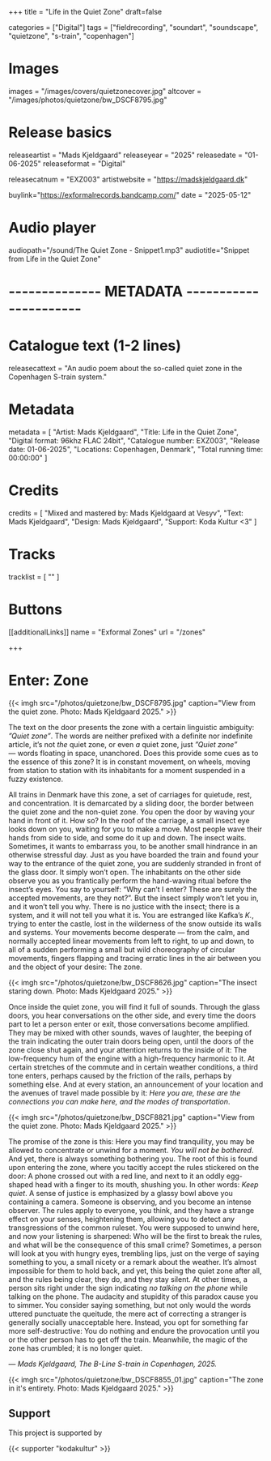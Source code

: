 +++
title = "Life in the Quiet Zone"
draft=false

categories = ["Digital"]
tags = ["fieldrecording", "soundart", "soundscape", "quietzone", "s-train", "copenhagen"]

# Images
images = "/images/covers/quietzonecover.jpg"
altcover = "/images/photos/quietzone/bw_DSCF8795.jpg"

# Release basics
releaseartist = "Mads Kjeldgaard"
releaseyear = "2025"
releasedate = "01-06-2025"
releaseformat = "Digital"

releasecatnum = "EXZ003"
artistwebsite = "https://madskjeldgaard.dk"

buylink="https://exformalrecords.bandcamp.com/"
date = "2025-05-12"

# Audio player
audiopath="/sound/The Quiet Zone - Snippet1.mp3"
audiotitle="Snippet from Life in the Quiet Zone"

# -------------- METADATA ----------------------

# Catalogue text (1-2 lines)
releasecattext = "An audio poem about the so-called quiet zone in the Copenhagen S-train system."

# Metadata
metadata = [
    "Artist: Mads Kjeldgaard",
    "Title: Life in the Quiet Zone",
    "Digital format: 96khz FLAC 24bit",
    "Catalogue number: EXZ003",
    "Release date: 01-06-2025",
    "Locations: Copenhagen, Denmark",
    "Total running time: 00:00:00"
]

# Credits
credits = [
    "Mixed and mastered by: Mads Kjeldgaard at Vesyv",
    "Text: Mads Kjeldgaard",
    "Design: Mads Kjeldgaard",
    "Support: Koda Kultur <3"
]

# Tracks
tracklist = [
    ""
]

# Buttons
[[additionalLinks]]
name = "Exformal Zones"
url = "/zones"

+++


# Enter: Zone

{{< imgh src="/photos/quietzone/bw_DSCF8795.jpg" caption="View from the quiet zone. Photo: Mads Kjeldgaard 2025." >}}

<!-- {{< imgh src="/photos/quietzone/bw_DSCF8772_02.jpg" caption="View from the zone. Photo: Mads Kjeldgaard 2025." >}} -->

The text on the door presents the zone with a certain linguistic ambiguity: _”Quiet zone”_. The words are neither prefixed with a definite nor indefinite article, it’s not _the_ quiet zone, or even _a_ quiet zone, just _”Quiet zone”_ — words floating in space, unanchored. Does this provide some cues as to the essence of this zone? It is in constant movement, on wheels, moving from station to station with its inhabitants for a moment suspended in a fuzzy existence.

All trains in Denmark have this zone, a set of carriages for quietude, rest, and concentration. It is demarcated by a sliding door, the border between the quiet zone and the non-quiet zone. You open the door by waving your hand in front of it. How so? In the roof of the carriage, a small insect eye looks down on you, waiting for you to make a move. Most people wave their hands from side to side, and some do it up and down. The insect waits. Sometimes, it wants to embarrass you, to be another small hindrance in an otherwise stressful day. Just as you have boarded the train and found your way to the entrance of the quiet zone, you are suddenly stranded in front of the glass door. It simply won’t open. The inhabitants on the other side observe you as you frantically perform the hand-waving ritual before the insect’s eyes. You say to yourself: “Why can’t I enter? These are surely the accepted movements, are they not?”. But the insect simply won’t let you in, and it won’t tell you why. There is no justice with the insect; there is a system, and it will not tell you what it is. You are estranged like Kafka’s _K._, trying to enter the castle, lost in the wilderness of the snow outside its walls and systems. Your movements become desperate — from the calm, and normally accepted linear movements from left to right, to up and down, to all of a sudden performing a small but wild choreography of circular movements, fingers flapping and tracing erratic lines in the air between you and the object of your desire: The zone.

{{< imgh src="/photos/quietzone/bw_DSCF8626.jpg" caption="The insect staring down. Photo: Mads Kjeldgaard 2025." >}}
<!-- {{< imgh src="/photos/quietzone/bw_DSCF8761.jpg" caption="Shh. Photo: Mads Kjeldgaard 2025." >}} -->
<!-- {{< imgh src="/photos/quietzone/bw_DSCF8715.jpg" >}} -->

Once inside the quiet zone, you will find it full of sounds. Through the glass doors, you hear conversations on the other side, and every time the doors part to let a person enter or exit, those conversations become amplified. They may be mixed with other sounds, waves of laughter, the beeping of the train indicating the outer train doors being open, until the doors of the zone close shut again, and your attention returns to the inside of it: The low-frequency hum of the engine with a high-frequency harmonic to it. At certain stretches of the commute and in certain weather conditions, a third tone enters, perhaps caused by the friction of the rails, perhaps by something else. And at every station, an announcement of your location and the avenues of travel made possible by it: _Here you are, these are the connections you can make here, and the modes of transportation_.

{{< imgh src="/photos/quietzone/bw_DSCF8821.jpg" caption="View from the quiet zone. Photo: Mads Kjeldgaard 2025." >}}
<!-- {{< imgh src="/photos/quietzone/TheQuietZone-DSCF8788.jpg" >}} -->

The promise of the zone is this: Here you may find tranquility, you may be allowed to concentrate or unwind for a moment. _You will not be bothered_. And yet, there is always something bothering you. The root of this is found upon entering the zone, where you tacitly accept the rules stickered on the door: A phone crossed out with a red line, and next to it an oddly egg-shaped head with a finger to its mouth, shushing you. In other words: _Keep quiet_. A sense of justice is emphasized by a glassy bowl above you containing a camera. Someone is observing, and you become an intense observer. The rules apply to everyone, you think, and they have a strange effect on your senses, heightening them, allowing you to detect any transgressions of the common ruleset. You were supposed to unwind here, and now your listening is sharpened: Who will be the first to break the rules, and what will be the consequence of this small crime? Sometimes, a person will look at you with hungry eyes, trembling lips, just on the verge of saying something to you, a small nicety or a remark about the weather. It’s almost impossible for them to hold back, and yet, this being the quiet zone after all, and the rules being clear, they do, and they stay silent. At other times, a person sits right under the sign indicating _no talking on the phone_ while talking on the phone. The audacity and stupidity of this paradox cause you to simmer. You consider saying something, but not only would the words uttered punctuate the queitude, the mere act of correcting a stranger is generally socially unacceptable here. Instead, you opt for something far more self-destructive: You do nothing and endure the provocation until you or the other person has to get off the train. Meanwhile, the magic of the zone has crumbled; it is no longer quiet.

*— Mads Kjeldgaard, The B-Line S-train in Copenhagen, 2025.*

{{< imgh src="/photos/quietzone/bw_DSCF8855_01.jpg" caption="The zone in it's entirety. Photo: Mads Kjeldgaard 2025." >}}

<!-- {{< imgh src="/photos/quietzone/bw_DSCF8788_02.jpg" caption="View from the zone. Photo: Mads Kjeldgaard 2025." >}} -->

## Support

This project is supported by

{{< supporter "kodakultur" >}}
